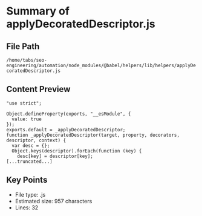 # Summary of applyDecoratedDescriptor.js
  
## File Path
`/home/tabs/seo-engineering/automation/node_modules/@babel/helpers/lib/helpers/applyDecoratedDescriptor.js`

## Content Preview
```
"use strict";

Object.defineProperty(exports, "__esModule", {
  value: true
});
exports.default = _applyDecoratedDescriptor;
function _applyDecoratedDescriptor(target, property, decorators, descriptor, context) {
  var desc = {};
  Object.keys(descriptor).forEach(function (key) {
    desc[key] = descriptor[key];
[...truncated...]
```

## Key Points
- File type: .js
- Estimated size: 957 characters
- Lines: 32
